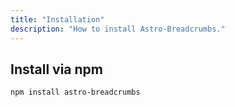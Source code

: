 ```yaml
---
title: "Installation"
description: "How to install Astro-Breadcrumbs."
---
```


## Install via npm

```bash
npm install astro-breadcrumbs
```
